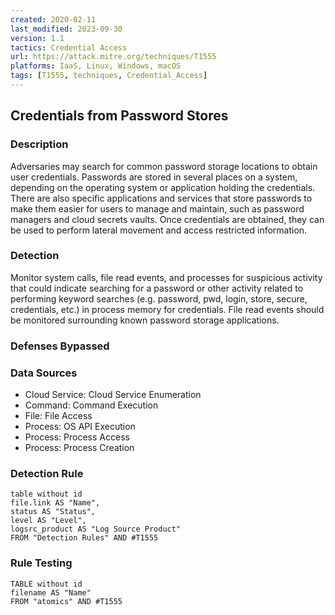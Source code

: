 ```yaml
---
created: 2020-02-11
last_modified: 2023-09-30
version: 1.1
tactics: Credential Access
url: https://attack.mitre.org/techniques/T1555
platforms: IaaS, Linux, Windows, macOS
tags: [T1555, techniques, Credential_Access]
---
```


## Credentials from Password Stores

### Description

Adversaries may search for common password storage locations to obtain user credentials. Passwords are stored in several places on a system, depending on the operating system or application holding the credentials. There are also specific applications and services that store passwords to make them easier for users to manage and maintain, such as password managers and cloud secrets vaults. Once credentials are obtained, they can be used to perform lateral movement and access restricted information.

### Detection

Monitor system calls, file read events, and processes for suspicious activity that could indicate searching for a password  or other activity related to performing keyword searches (e.g. password, pwd, login, store, secure, credentials, etc.) in process memory for credentials. File read events should be monitored surrounding known password storage applications.

### Defenses Bypassed



### Data Sources

  - Cloud Service: Cloud Service Enumeration
  -  Command: Command Execution
  -  File: File Access
  -  Process: OS API Execution
  -  Process: Process Access
  -  Process: Process Creation
### Detection Rule

```dataview
table without id
file.link AS "Name",
status AS "Status",
level AS "Level",
logsrc_product AS "Log Source Product"
FROM "Detection Rules" AND #T1555
```

### Rule Testing

```dataview
TABLE without id
filename AS "Name"
FROM "atomics" AND #T1555
```
